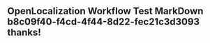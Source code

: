 <properties
ms.topic="hero-topic"
ms.test1="hero-topic"
ms.test2="test"/>

## OpenLocalization Workflow Test MarkDown b8c09f40-f4cd-4f44-8d22-fec21c3d3093 thanks!
